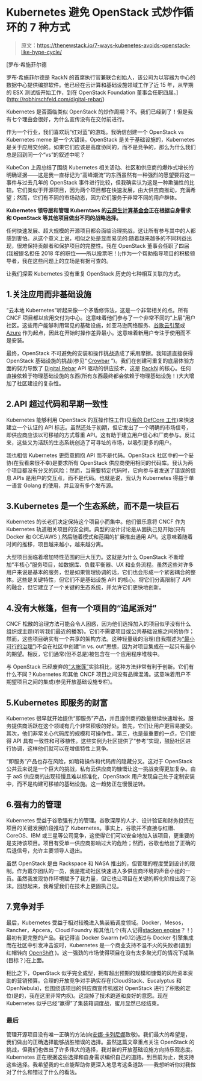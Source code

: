 # Kubernetes 避免 OpenStack 式炒作循环的 7 种方式

> 原文：<https://thenewstack.io/7-ways-kubenetes-avoids-openstack-like-hype-cycle/>

[](http://robhirschfeld.com/digital-rebar/)

 [罗布·希施菲尔德

罗布·希施菲尔德是 RackN 的首席执行官兼联合创始人，该公司为以容器为中心的数据中心提供编排软件。他已经在云计算和基础设施领域工作了近 15 年，从早期的 ESX 测试版开始工作，到在 OpenStack Foundation 董事会任职四届。](http://robhirschfeld.com/digital-rebar/) [](http://robhirschfeld.com/digital-rebar/)

Kubernetes 是否面临类似 OpenStack 的炒作周期？不。我们已经到了！但是我有七个理由会很好，为什么宣传没有在交付前进行。

作为一个行业，我们喜欢玩“红对蓝”的游戏。我确信创建一个 OpenStack vs Kubernetes meme 是一个大错误。OpenStack 是关于基础设施的，Kubernetes 是关于应用交付的。如果它们应该是高度协同的，而不是竞争的，那么为什么我们总是回到同一个“vs”的叙述中呢？

KubeCon 上周总结了围绕 Kubernetes 相关活动、社区和供应商的爆炸式增长的明确证据——这是我一直标记为“高峰潮流”的东西虽然有一种强烈的愿望要将这一事件与过去几年的 OpenStack 事件进行比较，但我确实认为这是一种欺骗性的比较。它们类似于开源项目，因为两个项目都在快速发展，由大供应商推动，充满希望；然而，它们有不同的市场动态，因为它们服务于非常不同的用户群体。

**Kubernetes 领导层和管理 Kuberntaes 的[云原生计算基金会](https://www.cncf.io/)正在根据自身需求和 OpenStack 等其他项目做出不同的战略选择。**

任何快速发展、超大规模的开源项目都会面临治理挑战，这让所有参与其中的人都感到害怕。从这个意义上说，相似之处是显而易见的:随着越来越多的不同利益出现，很难保持贡献者和保护项目的完整性。我在 OpenStack 董事会任职了四届(我被提名担任 2018 年的职位——所以投票吧！);作为一个帮助指导项目的积极领导者，我在这些问题上的立场是有据可查的。

让我们探索 Kubernetes 没有重复 OpenStack 历史的七种相互关联的方式。

## 1.关注应用而非基础设施

“云本地 Kubernetes”听起来像一个矛盾修饰法，这是一个非常相关的点。所有 CNCF 项目都以应用交付为中心。这意味着他们参与了一个非常不同的“上层”用户社区。这些用户能够利用常见的基础设施，如亚马逊网络服务、[谷歌云引擎](https://cloud.google.com/kubernetes-engine)或 [Azure](https://azure.microsoft.com/en-us/?v=17.14) 作为起点，因此在开始时操作差异最小。这意味着新用户专注于使用而不是安装。

最终，OpenStack 不可避免的安装和操作挑战造成了采用摩擦。我知道直接获得 OpenStack 基础设施的挑战(参见“ [Crowbar](https://robhirschfeld.com/crowbar/) ”)。我们在创建可重复的底层体验方面的努力导致了 [Digital Rebar](http://rebar.digital/) API 驱动的供应技术，这是 [RackN](http://rackn.com/) 的核心。任何直接依赖于物理基础设施的东西(所有东西最终都会依赖于物理基础设施！)大大增加了社区建设的复杂性。

## 2.API 超过代码和早期一致性

Kubernetes 能够利用 OpenStack 的互操作性工作(见[我的 DefCore 工作](https://robhirschfeld.com/tag/defcore/))来快速建立一个认证的 API 标志。虽然还处于初期，但它发出了一个明确的市场信号，即供应商应该以可移植的方式尊重 API。这有助于建立用户信心和厂商参与。反过来，这些又为活跃的生态系统创造了可寻址的市场，以吸引更多的用户。

我也相信 Kubernetes 更愿意拥抱 API 而不是代码。OpenStack 社区中的一个妥协(在我看来很不幸)是要求所有 OpenStack 供应商使用相同的代码库。我认为两个项目都没有分叉的风险；然而，当需要特定代码时，它向参与者发送了错误的信息 APIs 是用户的交互点，而不是代码。也就是说，我认为 Kubernetes 得益于单一语言 Golang 的使用，并且没有多个发布源。

## 3.Kubernetes 是一个生态系统，而不是一块巨石

Kubernetes 的长老们决定保持这个项目小而集中。他们很乐意将 CNCF 作为 Kubernetes 轨道相关项目的安全阀。典型的设计讨论是从固执己见开始(只有 Docker 和 GCE/AWS ),然后随着模式和范围的扩展推出通用 API。这意味着随着时间的推移，项目越来越小，越来越分离。

大型项目面临着增加特性范围的巨大压力。这就是为什么 OpenStack 不断增加“半核心”服务项目，如数据库、负载平衡器、UX 和业务流程。虽然这些对许多用户来说是基本的服务，但是如果管理协调的话，它们也会形成一个紧密耦合的整体。这些是关键特性，但它们不是基础设施 API 的核心。将它们分离限制了 API 的融合，但它建立了一个关键的生态系统，并允许它们更快地创新。

## 4.没有大帐篷，但有一个项目的“追尾派对”

CNCF 松散的治理方法可能会令人困惑，因为他们选择加入的项目似乎没有什么组织或主题(听听我们最近的播客)。它们不需要项目或公共基础设施之间的协作；然而，这些项目确实有一个共享的架构方法。这种轻量级的治理(自我描述为[“最小可行的治理”](https://github.com/cncf/toc/blob/master/PRINCIPLES.md))不会在社区中创建“in vs. out”思想，因为对项目集成在一起只有最小的期望。相反，它们通常(但不总是)被包含在一个应用程序堆栈中。

与 OpenStack 已经废弃的[“大帐篷”](https://robhirschfeld.com/2014/11/21/big-tent/)实验相比，这种方法非常有利于创新。它们有什么不同？Kubernetes 和其他 CNCF 项目之间没有品牌混淆。这意味着用户不期望项目之间的集成(参见开放基础设施专栏)。

## 5.Kubernetes 即服务的财富

Kubernetes 很早就开始提供“即服务”产品，并且提供商的数量继续快速增长。服务提供商活跃在这个领域有几个非常积极的好处。首先，它们让用户更容易接受。其次，他们非常关心代码库的规模和可操作性。第三，也是最重要的一点，它们使得 API 具有一致性和可移植性。这些实例为社区提供了“参考”实现，鼓励社区进行协调，这样他们就可以在增值特性上竞争。

“即服务”产品也存在风险，如暗箱操作和代码库的隐藏分叉。这对于 OpenStack 公共云来说是一个巨大的挑战，私有云供应商的慷慨让这一挑战变得更加复杂。由于 aaS 供应商的出现较慢且难以标准化，OpenStack 用户发现自己处于定制安装中，而不是构建可移植的基础设施。这一趋势正在慢慢逆转。

## 6.强有力的管理

Kubernetes 受益于谷歌强有力的管理。谷歌深厚的人才、设计验证和财务投资在项目的关键发展阶段推动了 Kubernetes。事实上，谷歌并不直接与红帽、CoreOS、IBM 或三星等公司竞争，这使得它们可以安全地加入该项目，更重要的是支持该项目。项目有受单一供应商影响过大的危险；然而，谷歌也给出了正确的后退信号，允许主要领导人退出。

虽然 OpenStack 是由 Rackspace 和 NASA 推出的，但管理的程度受到设计的限制。作为戴尔团队的一员，我是推动社区快速进入多供应商环境的声音小组的一员。虽然我发现协作环境赋予了我力量，但它也让项目在关键的孵化阶段出现了泡沫。回想起来，我希望我们在技术上更固执己见。

## 7.竞争对手

最后，Kubernetes 受益于相对较晚进入集装箱调度领域。Docker，Mesos，Rancher，Apcera，Cloud Foundry 和其他几个(有人记得[stacken engine](https://techcrunch.com/2015/12/22/oracle-stackengine-acquisition-part-of-expanding-cloud-strategy/)？！)最初有更完整的产品。我记得当 Docker Swarm (v0.12)通过与 Docker 引擎集成而在社区中引发冲击波时，Kubernetes 是一个商业支持不温不火的失败者(直到红帽转向 [OpenShift](https://www.openshift.com/) )。这一强劲的市场使得项目在没有太多聚光灯的情况下成熟(目标？)在上面。

相比之下，OpenStack 似乎完全成型，拥有超出预期的规模和慷慨的风险资本资助的营销预算。合理的开放竞争对手确实存在(CloudStack、Eucalyptus 和 OpenNebula)，但围绕该项目的供应商宣传机器对 OpenStack 进行了积极的定位(是的，我在这里非常内疚)。这烧掉了技术跑道和良好的意愿。现在 Kubernetes 似乎已经“赢得”了集装箱调度战，蜜月显然已经结束。

### 最后

管理开源项目没有唯一正确的方法(向[安娜·卡列尼娜](https://en.wikipedia.org/wiki/Anna_Karenina)致敬)。我们最大的希望是，我们做出的正确选择能够战胜错误的选择。虽然这篇文章重点关注 OpenStack 的挑战，但我们也做出了许多伟大的选择，我对新的开放基础设施方向持乐观态度。Kubernetes 正在根据这些选择和自身需求编织自己的道路。到目前为止，我支持这些选择。我希望我的七点能帮助你更深入地思考这条道路——我想听听你对我做对了什么和错过了什么的看法。

<svg xmlns:xlink="http://www.w3.org/1999/xlink" viewBox="0 0 68 31" version="1.1"><title>Group</title> <desc>Created with Sketch.</desc></svg>